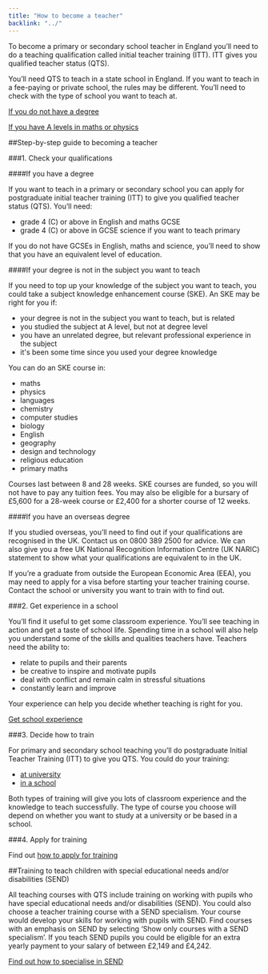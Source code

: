 ```yaml
---
title: "How to become a teacher"
backlink: "../"
---
```


To become a primary or secondary school teacher in England you’ll need to do a teaching qualification called initial teacher training (ITT). ITT gives you qualified teacher status (QTS).

You’ll need QTS to teach in a state school in England. If you want to teach in a fee-paying or private school, the rules may be different. You’ll need to check with the type of school you want to teach at.

[If you do not have a degree](./do-not-have-a-degree "internal")

[If you have A levels in maths or physics](./a-levels-in-maths-or-physics "internal")

##Step-by-step guide to becoming a teacher

###1. Check your qualifications

####If you have a degree

If you want to teach in a primary or secondary school you can apply for postgraduate initial teacher training (ITT) to give you qualified teacher status (QTS). You’ll need:

  - grade 4 (C) or above in English and maths GCSE
  - grade 4 (C) or above in GCSE science if you want to teach primary

If you do not have GCSEs in English, maths and science, you’ll need to show that you have an equivalent level of education.

####If your degree is not in the subject you want to teach

If you need to top up your knowledge of the subject you want to teach, you could take a subject knowledge enhancement course (SKE). An SKE may be right for you if:

  - your degree is not in the subject you want to teach, but is related
  - you studied the subject at A level, but not at degree level
  - you have an unrelated degree, but relevant professional experience in the subject
  - it's been some time since you used your degree knowledge

You can do an SKE course in:

  - maths
  - physics
  - languages
  - chemistry
  - computer studies
  - biology
  - English
  - geography
  - design and technology
  - religious education
  - primary maths

Courses last between 8 and 28 weeks. SKE courses are funded, so you will not have to pay any tuition fees. You may also be eligible for a bursary of £5,600 for a 28-week course or £2,400 for a shorter course of 12 weeks.

####If you have an overseas degree

If you studied overseas, you’ll need to find out if your qualifications are recognised in the UK. Contact us on 0800 389 2500 for advice. We can also give you a free UK National Recognition Information Centre (UK NARIC) statement to show what your qualifications are equivalent to in the UK.

If you’re a graduate from outside the European Economic Area (EEA), you may need to apply for a visa before starting your teacher training course. Contact the school or university you want to train with to find out.

###2. Get experience in a school

You’ll find it useful to get some classroom experience. You’ll see teaching in action and get a taste of school life. Spending time in a school will also help you understand some of the skills and qualities teachers have. Teachers need the ability to:

  - relate to pupils and their parents
  - be creative to inspire and motivate pupils
  - deal with conflict and remain calm in stressful situations
  - constantly learn and improve

Your experience can help you decide whether teaching is right for you.

[Get school experience](https://schoolexperience.education.gov.uk "external")

###3. Decide how to train

For primary and secondary school teaching you’ll do postgraduate Initial Teacher Training (ITT) to give you QTS. You could do your training:

  - [at university](./train-at-university)
  - [in a school](./train-in-a-school)

Both types of training will give you lots of classroom experience and the knowledge to teach successfully. The type of course you choose will depend on whether you want to study at a university or be based in a school.

###4. Apply for training

Find out [how to apply for training](#)

##Training to teach children with special educational needs and/or disabilities (SEND)

All teaching courses with QTS include training on working with pupils who have special educational needs and/or disabilities (SEND).
You could also choose a teacher training course with a SEND specialism. Your course would develop your skills for working with pupils with SEND. Find courses with an emphasis on SEND by selecting ‘Show only courses with a SEND specialism’. If you teach SEND pupils you could be eligible for an extra yearly payment to your salary of between £2,149 and £4,242.

[Find out how to specialise in SEND](# "internal")
